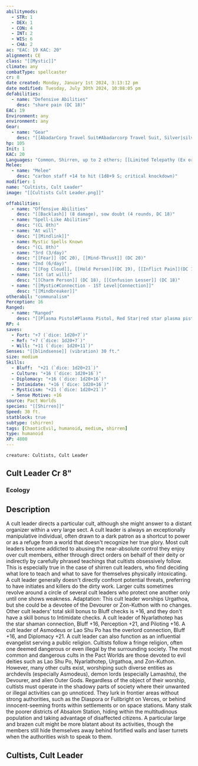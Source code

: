 ```yaml
---
abilitymods:
  - STR: 1
  - DEX: 1
  - CON: 4
  - INT: 2
  - WIS: 6
  - CHA: 2 
ac: "EAC: 19 KAC: 20" 
alignment: CE
class: "[[Mystic]]"
climate: any
combatType: spellcaster
cr: 8
date created: Monday, January 1st 2024, 3:13:12 pm
date modified: Tuesday, July 30th 2024, 10:08:05 pm
defabilities:
  - name: "Defensive Abilities"
    desc: "share pain (DC 18)"
EAC: 19
Environment: any
environment: any
Gear:
  - name: "Gear"
    desc: "[[AbadarCorp Travel Suit#Abadarcorp Travel Suit, Silver|silver AbadarCorp travel suit]], [[Staff#Staff, Carbon|carbon staff]], [[Plasma Pistol#Plasma Pistol, Red Star|red star plasma pistol]] with 2 [[Battery#Battery, Standard|Batteries]] (20 charges each)"
hp: 105
Init: 1
KAC: 20
Languages: "Common, Shirren, up to 2 others; [[Limited Telepathy (Ex or Su)]] 30 ft."
Melee:
  - name: "Melee"
    desc: "carbon staff +14 to hit (1d8+9 S; critical knockdown)"
modifier: 1
name: "Cultists, Cult Leader"
image: "[[Cultists Cult Leader.png]]"

offabilities:
  - name: "Offensive Abilities"
    desc: "[[Backlash]] (8 damage), sow doubt (4 rounds, DC 18)"
  - name: "Spell-Like Abilities"
    desc: "(CL 8th)"
  - name: "At will"
    desc: "[[Mindlink]]"
  - name: Mystic Spells Known 
    desc: "(CL 8th)" 
  - name: "3rd (3/day)"
    desc: "[[Fear]] (DC 20), [[Mind-Thrust]] (DC 20)"
  - name: "2nd (6/day)"
    desc: "[[Fog Cloud]], [[Hold Person]](DC 19), [[Inflict Pain]](DC 19), [[Status]]"
  - name: "1st (at will)"
    desc: "[[Charm Person]] (DC 18), [[Confusion Lesser]] (DC 18)"
  - name: "[[Mystic#Connection - 1ST Level|Connection]]"
    desc: "[[Mindbreaker]]"
otherabil: "communalism"
Perception: 16
Ranged:
  - name: "Ranged"
    desc: "[[Plasma Pistol#Plasma Pistol, Red Star|red star plasma pistol]] +14 to hit (1d8+8 E & F; critical burn 1d8)"
RP: 4 
saves:
  - Fort: "+7 (`dice: 1d20+7`)"
  - Ref: "+7 (`dice: 1d20+7`)"
  - Will: "+11 (`dice: 1d20+11`)" 
Senses: "[[blindsense]] (vibration) 30 ft."
size: medium
Skills:
  - Bluff:  "+21 (`dice: 1d20+21`)"
  - Culture: "+16 (`dice: 1d20+16`)"
  - Diplomacy: "+16 (`dice: 1d20+16`)"
  - Intimidate: "+16 (`dice: 1d20+16`)"
  - Mysticism: "+21 (`dice: 1d20+21`)"
  - Sense Motive: +16 
source: Pact Worlds 
species: "[[Shirren]]"
Speed: 30 ft. 
statblock: true
subtype: (shirren)
tags: [ChaoticEvil, humanoid, medium, shirren]
type: humanoid
XP: 4800 
---
```


```statblock
creature: Cultists, Cult Leader
```

## Cult Leader Cr 8"

### Ecology

## Description

A cult leader directs a particular cult, although she might answer to a distant organizer within a very large sect. A cult leader is always an exceptionally manipulative individual, often drawn to a dark patron as a shortcut to power or as a refuge from a world that doesn't recognize her true glory. Most cult leaders become addicted to abusing the near-absolute control they enjoy over cult members, either through direct orders on behalf of their deity or indirectly by carefully phrased teachings that cultists obsessively follow. This is especially true in the case of shirren cult leaders, who find deciding what lore to teach and what to save for themselves physically intoxicating. A cult leader generally doesn't directly confront potential threats, preferring to have initiates and killers do the dirty work. Larger cults sometimes revolve around a circle of several cult leaders who protect one another only until one shows weakness. 
Adaptation: This cult leader worships Urgathoa, but she could be a devotee of the Devourer or Zon-Kuthon with no changes. Other cult leaders' total skill bonus to Bluff checks is +16, and they don't have a skill bonus to Intimidate checks. A cult leader of Nyarlathotep has the star shaman connection, Bluff +16, Perception +21, and Piloting +16. A cult leader of Asmodeus or Lao Shu Po has the overlord connection, Bluff +16, and Diplomacy +21. A cult leader can also function as an influential evangelist serving a public religion.
Cultists follow a fringe religion, often one deemed dangerous or even illegal by the surrounding society. The most common and dangerous cults in the Pact Worlds are those devoted to evil deities such as Lao Shu Po, Nyarlathotep, Urgathoa, and Zon-Kuthon. However, many other cults exist, worshiping such diverse entities as archdevils (especially Asmodeus), demon lords (especially Lamashtu), the Devourer, and alien Outer Gods. 
Regardless of the object of their worship, cultists must operate in the shadowy parts of society where their unwanted or illegal activities can go unnoticed. They lurk in frontier areas without strong authorities, such as the Diaspora or Fullbright on Verces, or behind innocent-seeming fronts within settlements or on space stations. Many stalk the poorer districts of Absalom Station, hiding within the multitudinous population and taking advantage of disaffected citizens. A particular large and brazen cult might be more blatant about its activities, though the members still hide themselves away behind fortified walls and laser turrets when the authorities wish to speak to them.

## Cultists, Cult Leader
